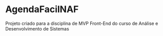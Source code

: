 # AgendaFacilNAF
Projeto criado para a disciplina de MVP Front-End do curso de Análise e Desenvolvimento de Sistemas
